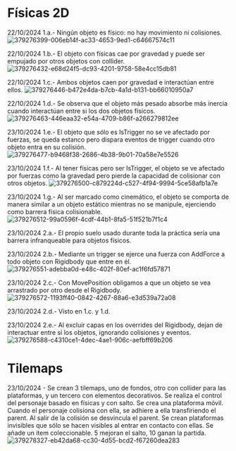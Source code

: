 # Físicas 2D

22/10/2024 1.a.- Ningún objeto es físico: no hay movimiento ni colisiones.
![379276399-006eb14f-ac33-4653-9ed1-c64667574c11](https://github.com/user-attachments/assets/e3777f7a-b576-4c1b-b4ca-6a66032f4195)


22/10/2024 1.b.- El objeto con físicas cae por gravedad y puede ser empujado por otros objetos con collider.
![379276432-e68d24f5-dc93-4201-9758-58e4cc15db81](https://github.com/user-attachments/assets/f80a8538-2678-4005-933c-daccd19b4075)


22/10/2024 1.c.- Ambos objetos caen por gravedad e interactúan entre ellos.
![379276446-b472e4da-b7cb-4a1d-b131-bb66010950a7](https://github.com/user-attachments/assets/6145df7d-68cf-4dc7-8f95-ba92a32d9b29)


22/10/2024 1.d.- Se observa que el objeto más pesado absorbe más inercia cuando interactúan entre si los dos objetos físicos.
![379276463-446eaa32-e54a-4709-b86f-a266279812ee](https://github.com/user-attachments/assets/76b0d96e-7bee-4eee-949e-ca3bb6d49b02)


23/10/2024 1.e.- El objeto que sólo es IsTrigger no se ve afectado por fuerzas, se queda estanco pero dispara eventos de trigger cuando otro objeto entra en su colisión.
![379276477-b9468f38-2686-4b38-9b01-70a58e7e5526](https://github.com/user-attachments/assets/eb2d8567-4e07-4138-a874-1cbc50dc232d)


23/10/2024 1.f.- Al tener físicas pero ser IsTrigger, el objeto se ve afectado por fuerzas como la gravedad pero pierde la capacidad de colisionar con otros objetos.
![379276500-c879224d-c527-4f94-9994-5ce58afb1a7e](https://github.com/user-attachments/assets/1d19019b-2404-4f6b-b1a9-c697e008c0c4)


23/10/2024 1.g.- Al ser marcado como cinemático, el objeto se comporta de manera similar a un objeto estático mientras no se manipule, ejerciendo como barrera física colisionable.
![379276512-99a0596f-4cdf-44b1-8fa5-51f521b7f1c4](https://github.com/user-attachments/assets/73783fe5-56d8-45a4-b671-56648c790ef3)


23/10/2024 2.a.- El propio suelo usado durante toda la práctica sería una barrera infranqueable para objetos físicos.

23/10/2024 2.b.- Mediante un trigger se ejerce una fuerza con AddForce a todo objeto con Rigidbody que entre en él.
![379276551-adebba0d-e48c-402f-80ef-ac1f6fd57871](https://github.com/user-attachments/assets/14e267c1-020c-415f-bd89-a4d274a48382)


23/10/2024 2.c.- Con MovePosition obligamos a que un objeto se vea arrastrado por otro desde el Rigidbody.
![379276572-1193ff40-0842-4267-88a6-e3d539a72a08](https://github.com/user-attachments/assets/912030db-f196-4cad-b3e7-3011a7a53ea9)


23/10/2024 2.d.- Visto en 1.c. y 1.d.

23/10/2024 2.e.- Al excluir capas en los overrides del Rigidbody, dejan de interactuar entre sí los objetos, ignorando colisiones y eventos.
![379276588-c4310ce1-4dec-4ae1-906c-aefbff69b206](https://github.com/user-attachments/assets/744e746b-7825-4423-ae7a-4f9f3e0b8759)


# Tilemaps

23/10/2024 - Se crean 3 tilemaps, uno de fondos, otro con collider para las plataformas, y un tercero con elementos decorativos.
Se realiza el control del personaje basado en físicas y con salto.
Se crea una plataforma móvil. Cuando el personaje colisiona con ella, se adhiere a ella transfiriendo el parent. Al salir de la colisión se desvincula el parent.
Se crean plataformas invisibles que sólo se hacen visibles al entrar en contacto con ellas.
Se añade un item coleccionable. 5 mejoran el salto, 10 ganan la partida.
![379278327-eb42da68-cc30-4d55-bcd2-f67260dea283](https://github.com/user-attachments/assets/8b5db8cb-b0e8-4022-880c-3d4f8300c0ca)
